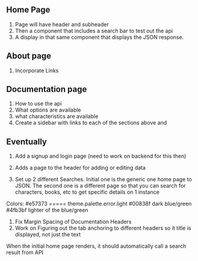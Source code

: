 ## Home Page
1. Page will have header and subheader
2. Then a component that includes a search bar to test out the api
3. A display in that same component that displays the JSON response.


## About page
1. Incorporate Links


## Documentation page
1. How to use the api
2. What options are available
3. what characteristics are available
4. Create a sidebar with links to each of the sections above and



## Eventually
1. Add a signup and login page (need to work on backend for this then)
2. Adds a page to the header for adding or editing data


1. Set up 2 different Searches. Initial one is the generic one home page to JSON. The second one is a different page so that you can search for characters, books, etc to get specific details on 1 instance



Colors: 
#e57373 ===== theme.palette.error.light
#00838f dark blue/green
#4fb3bf lighter of the blue/green


1. Fix Margin Spacing of Documentation Headers
2. Work on Figuring out the tab anchoring to different headers so it title is displayed, not just the text


When the initial home page renders, it should automatically call a search result from API